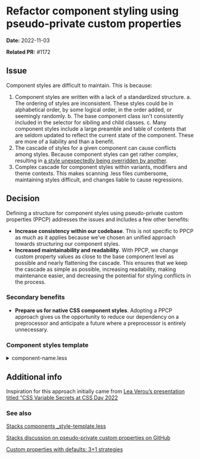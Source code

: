 # Refactor component styling using pseudo-private custom properties

**Date:** 2022-11-03

**Related PR:** #1172

## Issue
Component styles are difficult to maintain. This is because:

1. Component styles are written with a lack of a standardized structure.
    a. The ordering of styles are inconsistent. These styles could be in alphabetical order, by some logical order, in the order added, or seemingly randomly.
    b. The base component class isn't consistently included in the selector for sibiling and child classes.
    c. Many component styles include a large preamble and table of contents that are seldom updated to reflect the current state of the component. These are more of a liability and than a benefit.
2. The cascade of styles for a given component can cause conflicts among styles. Because component styles can get rather complex, resulting in [a style unexpectedly being overridden by another](https://github.com/StackExchange/Stacks/issues/957).
3. Complex cascade for component styles within variants, modifiers and theme contexts. This makes scanning .less files cumbersome, maintaining styles difficult, and changes liable to cause regressions.

## Decision
Defining a structure for component styles using pseudo-private custom properties (PPCP) addresses the issues and includes a few other benefits:

- **Increase consistency within our codebase**. This is not specific to PPCP as much as it applies because we’ve chosen an unified approach towards structuring our component styles.
- **Increased maintainability and readability**. With PPCP, we change custom property values as close to the base component level as possible and nearly flattening the cascade. This ensures that we keep the cascade as simple as possible, increasing readability, making maintenance easier, and decreasing the potential for styling conflicts in the process.

### Secondary benefits
- **Prepare us for native CSS component styles**. Adopting a PPCP approach gives us the opportunity to reduce our dependency on a preprocessor and anticipate a future where a preprocessor is entirely unnecessary.

### Component styles template

<details>
<summary>component-name.less</summary>

```less
// This is an example of the expected structure for component-specific styles
// In some cases, deviations from this structure are warranted if we need to maintain a legacy structure
.s-component-name {
    // BASE COMPONENT-SPECIFIC CUSTOM PROPERTIES
    // --_{component-abbreviation}-{property-shorthand}: {value};
    --_cn-bg: var(--blue-500);
    --_cn-h: var(--su-static16);
    --_cn-fd: row-reverse;
    // VARIANT CUSTOM PROPERTIES
    // --_{component-abbreviation}-{property-shorthand}-{variant-name}: {value};
    --_cn-fc-filled: var(--green-500);
    // CHILD COMPONENT CUSTOM PROPERTIES
    // --_{component-abreviation}-{child-component-name}-{property-shorthand}: {value};
    --_cn-image-bg: var(--red-500);

    // CONTEXTUAL STYLES
    // These may include themes/modes, responsive styles, or modifications based on parent containers
    .highcontrast-mode({
        --_cn-bg: var(--black-400);

        .s-avatar--letter {
            --_cn-image-bg: var(--white);
        }
    });
    .s-special-parent & {
        --_cn-bg: transparent;
    }

    // STATES
    // These are generally classes prefixed with `.is-` or `.has-`
    &.is-selected {
        --_cn-bg: var(--orange-200);
    }

    // MODIFIERS
    // Modifiers are considered to be classes that can be combined with other modifiers outside of their respective groupings without collisions
    // Sizes
    &&__xs {
        --_cn-h: var(--su-static2);
    }
    &&__sm {
        --_cn-h: var(--su-static12);
    }
    // Orientation
    &&__vertical {
        --_cn-fd: column;
    }

    // VARIANTS
    // Variants are expected to be used exclusive of one another. In other words, you should only use one variant class at a time
    &&__info {
        --_cn-bg: var(--yellow-100);

        &.s-component-name__filled {
            --_cn-bg-filled: var(--yellow-800);
        }
    }

    // CHILD ELEMENTS
    & &--image {
        background-color: var(--_cn-image-bg);
    }

    // INTERACTION
    &:hover {
        --_cn-bg: var(--_black-050);
    }

    // STYLES MODIFIED BY COMPONENT-SPECIFIC CUSTOM PROPERTIES
    background-color: var(--_cn-bg-filled, var(--_cn-bg));
    flex-direction: var(--_cn-fd);
    height: var(--_cn-h);

    // STATIC COMPONENT STYLES
    display: flex;
    position: relative;
    vertical-align: bottom;
}
```

</details>

## Additional info
Inspiration for this approach initially came from [Lea Verou’s presentation titled “CSS Variable Secrets at CSS Day 2022](https://youtu.be/ZuZizqDF4q8)

### See also
[Stacks components _style-template.less](https://github.com/StackExchange/Stacks/blob/develop/lib/css/components/_styles-template.less)

[Stacks discussion on pseudo-private custom properties on GitHub](https://github.com/StackExchange/Stacks/pull/1091#issuecomment-1274947752)

[Custom properties with defaults: 3+1 strategies](https://lea.verou.me/2021/10/custom-properties-with-defaults/)
